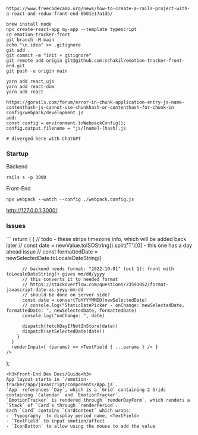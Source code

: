 ````
https://www.freecodecamp.org/news/how-to-create-a-rails-project-with-a-react-and-redux-front-end-8b01e17a1db/

brew install node
npx create-react-app my-app --template typescript
cd emotion-tracker-front
git branch -M main
echo "\n.idea" >> .gitignore
git add .
git commit -m "init + gitignore"
git remote add origin git@github.com:sshakil/emotion-tracker-front-end.git
git push -u origin main

yarn add react_ujs
yarn add react-dom
yarn add react

https://gorails.com/forum/error-in-chunk-application-entry-js-name-contenthash-js-cannot-use-chunkhash-or-contenthash-for-chunk-in
config/webpack/development.js
add:
const config = environment.toWebpackConfig();
config.output.filename = "js/[name]-[hash].js

# diverged here with ChatGPT

````
<h3>Startup</h3>

Backend
```
rails s -p 3000
```
Front-End
```
npx webpack --watch --config ./webpack.config.js
```
http://127.0.0.1:3000/

<h3>Issues</h3>
```
 return (
    <StaticDatePicker
      orientation="portrait"
      openTo="day"
      value={ convertDateStringToDate(selectedDate) }
      onChange={ (newSelectedDate) => {
          // todo - these strips timezone info, which will be added back later
          // const date = newValue.toISOString().split('T')[0] - this one has a day ahead issue
          // const formattedDate = newSelectedDate.toLocaleDateString()

          // backend needs format: "2022-10-01" (oct 1); front with toLocaleDateString() gives mm/dd/yyyy
          // this converts it to needed format
          // https://stackoverflow.com/questions/23593052/format-javascript-date-as-yyyy-mm-dd
          // should be done on server side?
          const date = convertToYYYYMMDD(newSelectedDate)
          // console.log("StaticDatePicker - onChange: newSelectedDate, formattedDate: ", newSelectedDate, formattedDate)
          console.log("onChange: ", date)

          dispatch(fetchDayIfNotInStore(date))
          dispatch(setSelectedDate(date))
        }
      }
      renderInput={ (params) => <TextField { ...params } /> }
    />
  );
```
<h3>Front-End Dev Docs/Guide<h3>
App layout starts in `/emotion-tracker/app/javascript/components/App.js`.
`App` references `Day`, which is a `Grid` containing 2 Grids containing `Calendar` and `EmotionTracker`.
`EmotionTracker` is rendered through `renderDayForm`, which renders a `Stack` of `Card`s through `renderPeriod`.
Each `Card` contains `CardContent` which wraps:
- `Typography` to display period name, <TextField>
- `TextField` to input emotion/affect
- `IconButton` to allow using the mouse to add the value 
